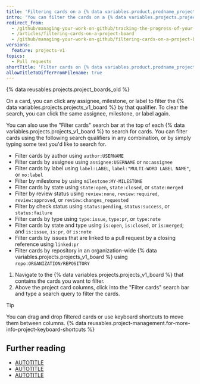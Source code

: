 ```yaml
---
title: 'Filtering cards on a {% data variables.product.prodname_project_v1 %}'
intro: 'You can filter the cards on a {% data variables.projects.projects_v1_board %} to search for specific cards or view a subset of the cards.'
redirect_from:
  - /github/managing-your-work-on-github/tracking-the-progress-of-your-work-with-project-boards/filtering-cards-on-a-project-board
  - /articles/filtering-cards-on-a-project-board
  - /github/managing-your-work-on-github/filtering-cards-on-a-project-board
versions:
  feature: projects-v1
topics:
  - Pull requests
shortTitle: 'Filter cards on {% data variables.product.prodname_project_v1 %}'
allowTitleToDifferFromFilename: true
---
```

{% data reusables.projects.project_boards_old %}

On a card, you can click any assignee, milestone, or label to filter the {% data variables.projects.projects_v1_board %} by that qualifier. To clear the search, you can click the same assignee, milestone, or label again.

You can also use the "Filter cards" search bar at the top of each {% data variables.projects.projects_v1_board %} to search for cards. You can filter cards using the following search qualifiers in any combination, or by simply typing some text you'd like to search for.

* Filter cards by author using `author:USERNAME`
* Filter cards by assignee using `assignee:USERNAME` or `no:assignee`
* Filter cards by label using `label:LABEL`, `label:"MULTI-WORD LABEL NAME"`, or `no:label`
* Filter by milestone by using `milestone:MY-MILESTONE`
* Filter cards by state using `state:open`, `state:closed`, or `state:merged`
* Filter by review status using `review:none`, `review:required`, `review:approved`, or `review:changes_requested`
* Filter by check status using `status:pending`, `status:success`, or `status:failure`
* Filter cards by type using `type:issue`, `type:pr`, or `type:note`
* Filter cards by state and type using `is:open`, `is:closed`, or `is:merged`; and `is:issue`, `is:pr`, or `is:note`
* Filter cards by issues that are linked to a pull request by a closing reference using `linked:pr`
* Filter cards by repository in an organization-wide {% data variables.projects.projects_v1_board %} using `repo:ORGANIZATION/REPOSITORY`

1. Navigate to the {% data variables.projects.projects_v1_board %} that contains the cards you want to filter.
1. Above the project card columns, click into the "Filter cards" search bar and type a search query to filter the cards.

> [!TIP]
> You can drag and drop filtered cards or use keyboard shortcuts to move them between columns. {% data reusables.project-management.for-more-info-project-keyboard-shortcuts %}

## Further reading

* [AUTOTITLE](/issues/organizing-your-work-with-project-boards/managing-project-boards/about-project-boards)
* [AUTOTITLE](/issues/organizing-your-work-with-project-boards/tracking-work-with-project-boards/adding-issues-and-pull-requests-to-a-project-board)
* [AUTOTITLE](/issues/organizing-your-work-with-project-boards/tracking-work-with-project-boards/adding-notes-to-a-project-board)
